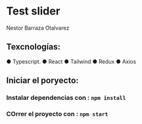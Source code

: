 # Test slider

Nestor Barraza Otalvarez


## Texcnologías: 

● Typescript.
● React
● Tailwind
● Redux
● Axios


## Iniciar el poryecto: 


### Instalar dependencias con : `npm install`

### COrrer el proyecto con : `npm start`
